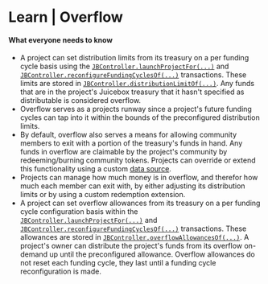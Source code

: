 # Learn | Overflow

#### What everyone needs to know

* A project can set distribution limits from its treasury on a per funding cycle basis using the [`JBController.launchProjectFor(...)`](../../api/contracts/or-controllers/jbcontroller/write/launchprojectfor.md) and [`JBController.reconfigureFundingCyclesOf(...)`](../../api/contracts/or-controllers/jbcontroller/write/reconfigurefundingcyclesof.md) transactions. These limits are stored in [`JBController.distributionLimitOf(...)`](../../api/contracts/or-controllers/jbcontroller/read/distributionlimitof.md). Any funds that are in the project's Juicebox treasury that it hasn't specified as distributable is considered overflow.
* Overflow serves as a projects runway since a project's future funding cycles can tap into it within the bounds of the preconfigured distribution limits.
* By default, overflow also serves a means for allowing community members to exit with a portion of the treasury's funds in hand. Any funds in overflow are claimable by the project's community by redeeming/burning community tokens. Projects can override or extend this functionality using a custom [data source](data-source.md).
* Projects can manage how much money is in overflow, and therefor how much each member can exit with, by either adjusting its distribution limits or by using a custom redemption extension.
* A project can set overflow allowances from its treasury on a per funding cycle configuration basis within the [`JBController.launchProjectFor(...)`](../../api/contracts/or-controllers/jbcontroller/write/launchprojectfor.md) and [`JBController.reconfigureFundingCyclesOf(...)`](../../api/contracts/or-controllers/jbcontroller/write/reconfigurefundingcyclesof.md) transactions. These allowances are stored in [`JBController.overflowAllowancesOf(...)`](../../api/contracts/or-controllers/jbcontroller/read/overflowallowanceof.md). A project's owner can distribute the project's funds from its overflow on-demand up until the preconfigured allowance. Overflow allowances do not reset each funding cycle, they last until a funding cycle reconfiguration is made.

